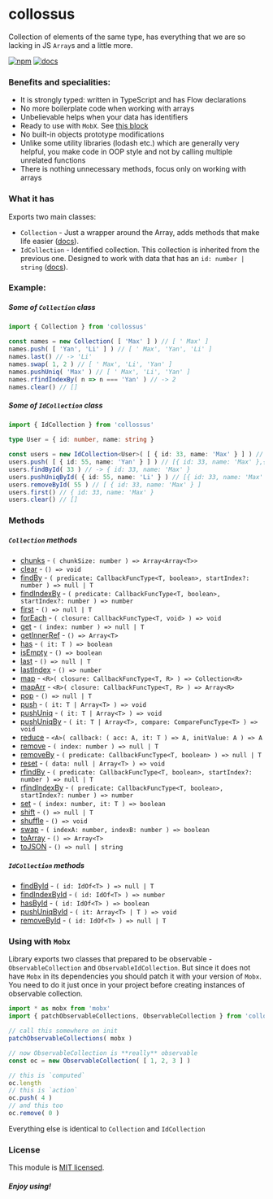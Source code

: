 # collossus

Collection of elements of the same type, has everything that we are so lacking in JS `Array`s and a little more.

[![npm](https://img.shields.io/npm/v/collossus)](https://www.npmjs.com/package/collossus)
[![docs](https://img.shields.io/badge/-docs-green)](https://emgyrz.github.io/collossus/)

### Benefits and specialities:
 - It is strongly typed: written in TypeScript and has Flow declarations
 - No more boilerplate code when working with arrays
 - Unbelievable helps when your data has identifiers
 - Ready to use with `MobX`. See [this block](#using-with-mobx)
 - No built-in objects prototype modifications
 - Unlike some utility libraries (lodash etc.) which are generally very helpful, you make code in OOP style 
   and not by calling multiple unrelated functions
 - There is nothing unnecessary methods, focus only on working with arrays


### What it has
Exports two main classes:
* `Collection` - Just a wrapper around the Array, adds methods that make life easier ([docs](https://emgyrz.github.io/collossus/classes/collection)).
* `IdCollection` - Identified collection. This collection is inherited from the previous one. Designed to work with data that has an `id: number | string` ([docs](https://emgyrz.github.io/collossus/classes/idcollection)).





### Example:
##### Some of `Collection` class
```typescript
import { Collection } from 'collossus'

const names = new Collection( [ 'Max' ] ) // [ ' Max' ]
names.push( [ 'Yan', 'Li' ] ) // [ ' Max', 'Yan', 'Li' ]
names.last() // -> 'Li'
names.swap( 1, 2 ) // [ ' Max', 'Li', 'Yan' ]
names.pushUniq( 'Max' ) // [ ' Max', 'Li', 'Yan' ]
names.rfindIndexBy( n => n === 'Yan' ) // -> 2
names.clear() // []
```
##### Some of `IdCollection` class
```typescript
import { IdCollection } from 'collossus'

type User = { id: number, name: string }

const users = new IdCollection<User>( [ { id: 33, name: 'Max' } ] ) // [{ id: 33, name: 'Max' }]
users.push( [ { id: 55, name: 'Yan' } ] ) // [{ id: 33, name: 'Max' },{ id: 55, name: 'Yan' }]
users.findById( 33 ) // -> { id: 33, name: 'Max' }
users.pushUniqById( { id: 55, name: 'Li' } ) // [{ id: 33, name: 'Max' },{ id: 55, name: 'Yan' }]
users.removeById( 55 ) // [ { id: 33, name: 'Max' } ]
users.first() // { id: 33, name: 'Max' }
users.clear() // []
```

### Methods
##### `Collection` methods

* [chunks](https://emgyrz.github.io/collossus/classes/collection.html#chunks) - `( chunkSize: number ) => Array<Array<T>>`
* [clear](https://emgyrz.github.io/collossus/classes/collection.html#clear) - `() => void`
* [findBy](https://emgyrz.github.io/collossus/classes/collection.html#findby) - `( predicate: CallbackFuncType<T, boolean>, startIndex?: number ) => null | T`
* [findIndexBy](https://emgyrz.github.io/collossus/classes/collection.html#findindexby) - `( predicate: CallbackFuncType<T, boolean>, startIndex?: number ) => number`
* [first](https://emgyrz.github.io/collossus/classes/collection.html#first) - `() => null | T`
* [forEach](https://emgyrz.github.io/collossus/classes/collection.html#foreach) - `( closure: CallbackFuncType<T, void> ) => void`
* [get](https://emgyrz.github.io/collossus/classes/collection.html#get) - `( index: number ) => null | T`
* [getInnerRef](https://emgyrz.github.io/collossus/classes/collection.html#getinnerref) - `() => Array<T>`
* [has](https://emgyrz.github.io/collossus/classes/collection.html#has) - `( it: T ) => boolean`
* [isEmpty](https://emgyrz.github.io/collossus/classes/collection.html#isempty) - `() => boolean`
* [last](https://emgyrz.github.io/collossus/classes/collection.html#last) - `() => null | T`
* [lastIndex](https://emgyrz.github.io/collossus/classes/collection.html#lastindex) - `() => number`
* [map](https://emgyrz.github.io/collossus/classes/collection.html#map) - `<R>( closure: CallbackFuncType<T, R> ) => Collection<R>`
* [mapArr](https://emgyrz.github.io/collossus/classes/collection.html#maparr) - `<R>( closure: CallbackFuncType<T, R> ) => Array<R>`
* [pop](https://emgyrz.github.io/collossus/classes/collection.html#pop) - `() => null | T`
* [push](https://emgyrz.github.io/collossus/classes/collection.html#push) - `( it: T | Array<T> ) => void`
* [pushUniq](https://emgyrz.github.io/collossus/classes/collection.html#pushuniq) - `( it: T | Array<T> ) => void`
* [pushUniqBy](https://emgyrz.github.io/collossus/classes/collection.html#pushuniqby) - `( it: T | Array<T>, compare: CompareFuncType<T> ) => void`
* [reduce](https://emgyrz.github.io/collossus/classes/collection.html#reduce) - `<A>( callback: ( acc: A, it: T ) => A, initValue: A ) => A`
* [remove](https://emgyrz.github.io/collossus/classes/collection.html#remove) - `( index: number ) => null | T`
* [removeBy](https://emgyrz.github.io/collossus/classes/collection.html#removeby) - `( predicate: CallbackFuncType<T, boolean> ) => null | T`
* [reset](https://emgyrz.github.io/collossus/classes/collection.html#reset) - `( data: null | Array<T> ) => void`
* [rfindBy](https://emgyrz.github.io/collossus/classes/collection.html#rfindby) - `( predicate: CallbackFuncType<T, boolean>, startIndex?: number ) => null | T`
* [rfindIndexBy](https://emgyrz.github.io/collossus/classes/collection.html#rfindindexby) - `( predicate: CallbackFuncType<T, boolean>, startIndex?: number ) => number`
* [set](https://emgyrz.github.io/collossus/classes/collection.html#set) - `( index: number, it: T ) => boolean`
* [shift](https://emgyrz.github.io/collossus/classes/collection.html#shift) - `() => null | T`
* [shuffle](https://emgyrz.github.io/collossus/classes/collection.html#shuffle) - `() => void`
* [swap](https://emgyrz.github.io/collossus/classes/collection.html#swap) - `( indexA: number, indexB: number ) => boolean`
* [toArray](https://emgyrz.github.io/collossus/classes/collection.html#toarray) - `() => Array<T>`
* [toJSON](https://emgyrz.github.io/collossus/classes/collection.html#tojson) - `() => null | string`


##### `IdCollection` methods

* [findById](https://emgyrz.github.io/collossus/classes/idcollection.html#findbyid) - `( id: IdOf<T> ) => null | T`
* [findIndexById](https://emgyrz.github.io/collossus/classes/idcollection.html#findindexbyid) - `( id: IdOf<T> ) => number`
* [hasById](https://emgyrz.github.io/collossus/classes/idcollection.html#hasbyid) - `( id: IdOf<T> ) => boolean`
* [pushUniqById](https://emgyrz.github.io/collossus/classes/idcollection.html#pushuniqbyid) - `( it: Array<T> | T ) => void`
* [removeById](https://emgyrz.github.io/collossus/classes/idcollection.html#removebyid) - `( id: IdOf<T> ) => null | T`



### Using with `Mobx`
Library exports two classes that prepared to be observable - `ObservableCollection` and `ObservableIdCollection`. 
But since it does not have `Mobx` in its dependencies you should patch it with your version of `Mobx`. 
You need to do it just once in your project before creating instances of observable collection.
```typescript
import * as mobx from 'mobx'
import { patchObservableCollections, ObservableCollection } from 'collossus'

// call this somewhere on init
patchObservableCollections( mobx )

// now ObservableCollection is **really** observable
const oc = new ObservableCollection( [ 1, 2, 3 ] )

// this is `computed`
oc.length
// this is `action`
oc.push( 4 )
// and this too
oc.remove( 0 )
```
Everything else is identical to `Collection` and `IdCollection`


### License

This module is [MIT licensed](./LICENSE).


##### Enjoy using!
